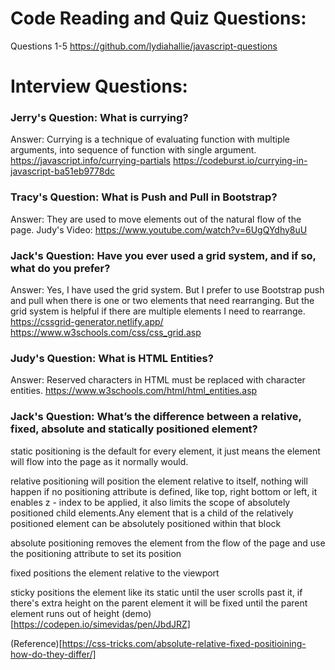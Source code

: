 # Code Reading and Quiz Questions:
Questions 1-5
https://github.com/lydiahallie/javascript-questions



# Interview Questions:

### Jerry's Question: What is currying?
Answer: Currying is a technique of evaluating function with multiple arguments, into sequence of function with single argument.
https://javascript.info/currying-partials
https://codeburst.io/currying-in-javascript-ba51eb9778dc

### Tracy's Question: What is Push and Pull in Bootstrap?
Answer: They are used to move elements out of the natural flow of the page.
Judy's Video: https://www.youtube.com/watch?v=6UgQYdhy8uU

### Jack's Question: Have you ever used a grid system, and if so, what do you prefer?
Answer: Yes, I have used the grid system. But I prefer to use Bootstrap push and pull when there is one or two elements that need rearranging. But the grid system is helpful if there are multiple elements I need to rearrange.
https://cssgrid-generator.netlify.app/
https://www.w3schools.com/css/css_grid.asp

### Judy's Question: What is HTML Entities?
Answer: Reserved characters in HTML must be replaced with character entities.
https://www.w3schools.com/html/html_entities.asp

### Jack's Question: What’s the difference between a relative, fixed, absolute and statically positioned element?
static positioning is the default for every element, it just means the element will flow into the page as it normally would.

relative positioning will position the element relative to itself, nothing will happen if no positioning attribute is defined, like top, right bottom or left, it enables z - index to be applied, it also limits the scope of absolutely positioned child elements.Any element that is a child of the relatively positioned element can be absolutely positioned within that block

absolute positioning removes the element from the flow of the page and use the positioning attribute to set its position

fixed positions the element relative to the viewport

sticky positions the element like its static until the user scrolls past it, if there's extra height on the parent element it will be fixed until the parent element runs out of height
  (demo)[https://codepen.io/simevidas/pen/JbdJRZ]

(Reference)[https://css-tricks.com/absolute-relative-fixed-positioining-how-do-they-differ/]
